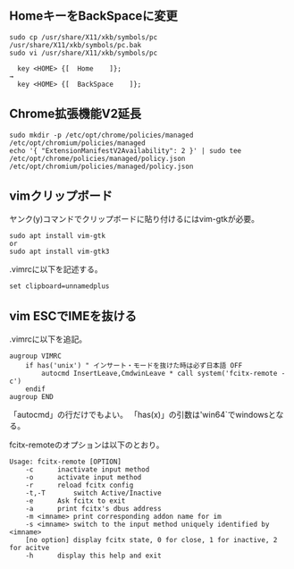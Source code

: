 ## HomeキーをBackSpaceに変更

```
sudo cp /usr/share/X11/xkb/symbols/pc /usr/share/X11/xkb/symbols/pc.bak
sudo vi /usr/share/X11/xkb/symbols/pc
```


```
  key <HOME> {[  Home    ]};
→
  key <HOME> {[  BackSpace    ]};
```

## Chrome拡張機能V2延長

```
sudo mkdir -p /etc/opt/chrome/policies/managed /etc/opt/chromium/policies/managed
echo '{ "ExtensionManifestV2Availability": 2 }' | sudo tee /etc/opt/chrome/policies/managed/policy.json /etc/opt/chromium/policies/managed/policy.json
```

## vimクリップボード

ヤンク(y)コマンドでクリップボードに貼り付けるにはvim-gtkが必要。
```
sudo apt install vim-gtk
or
sudo apt install vim-gtk3
```

.vimrcに以下を記述する。
```
set clipboard=unnamedplus
```

## vim ESCでIMEを抜ける

.vimrcに以下を追記。

```
augroup VIMRC
    if has('unix') " インサート・モードを抜けた時は必ず日本語 OFF
        autocmd InsertLeave,CmdwinLeave * call system('fcitx-remote -c')
    endif
augroup END
```

「autocmd」の行だけでもよい。
「has(x)」の引数は'win64`でwindowsとなる。

fcitx-remoteのオプションは以下のとおり。

```
Usage: fcitx-remote [OPTION]
	-c		inactivate input method
	-o		activate input method
	-r		reload fcitx config
	-t,-T		switch Active/Inactive
	-e		Ask fcitx to exit
	-a		print fcitx's dbus address
	-m <imname>	print corresponding addon name for im
	-s <imname>	switch to the input method uniquely identified by <imname>
	[no option]	display fcitx state, 0 for close, 1 for inactive, 2 for acitve
	-h		display this help and exit
```